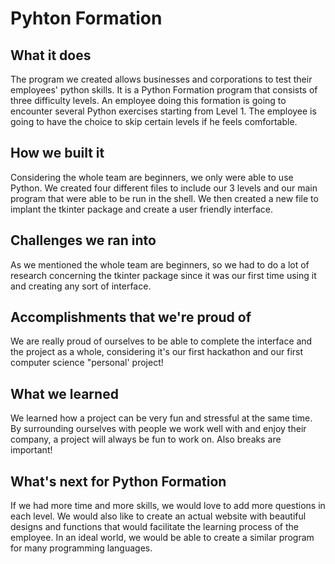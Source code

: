 # Pyhton Formation

## What it does

The program we created allows businesses and corporations to test their employees' python skills. It is a Python Formation program that consists of three difficulty levels. An employee doing this formation is going to encounter several Python exercises starting from Level 1. The employee is going to have the choice to skip certain levels if he feels comfortable.

## How we built it

Considering the whole team are beginners, we only were able to use Python. We created four different files to include our 3 levels and our main program that were able to be run in the shell. We then created a new file to implant the tkinter package and create a user friendly interface.

## Challenges we ran into

As we mentioned the whole team are beginners, so we had to do a lot of research concerning the tkinter package since it was our first time using it and creating any sort of interface.

## Accomplishments that we're proud of

We are really proud of ourselves to be able to complete the interface and the project as a whole, considering it's our first hackathon and our first computer science "personal' project!

## What we learned

We learned how a project can be very fun and stressful at the same time. By surrounding ourselves with people we work well with and enjoy their company, a project will always be fun to work on. Also breaks are important!

## What's next for Python Formation

If we had more time and more skills, we would love to add more questions in each level. We would also like to create an actual website with beautiful designs and functions that would facilitate the learning process of the employee. In an ideal world, we would be able to create a similar program for many programming languages.
